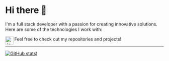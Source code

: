# Hi there 👋

I'm a full stack developer with a passion for creating innovative solutions. Here are some of the technologies I work with:

<img align="left" alt="JavaScript" width="26px" src="[https://raw.githubusercontent.com/github/explore/80688e429a7d4ef2fca1e82350fe8e3517d3494d/topics/visual-studio-code/visual-studio-code.png](https://user-images.githubusercontent.com/25181517/117447155-6a868a00-af3d-11eb-9cfe-245df15c9f3f.png)"/>


Feel free to check out my repositories and projects!

---
[![GitHub stats]([https://github-readme-stats.vercel.app/api?username=epicsebastian&show_icons=true&theme=radical)](https://github.com/epicsebastian))
